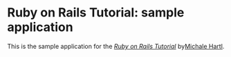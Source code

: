 # Ruby on Rails Tutorial: sample application

This is the sample application for
the [*Ruby on Rails Tutorial*](http://railstutorial.org/)
by[Michale Hartl](http://michaelhartl.com/).
